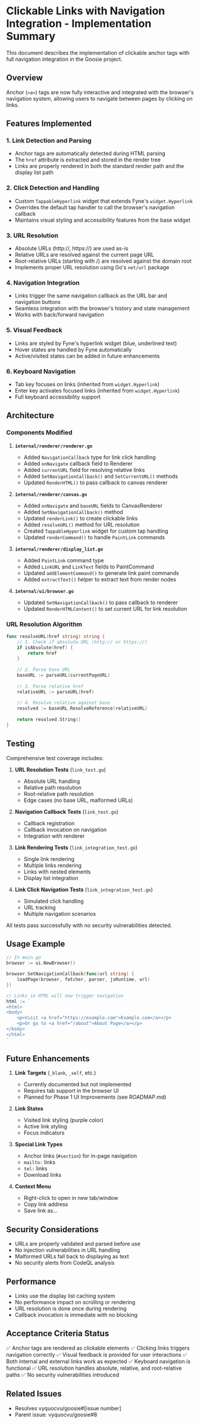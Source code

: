 # Clickable Links with Navigation Integration - Implementation Summary

This document describes the implementation of clickable anchor tags with full navigation integration in the Goosie project.

## Overview

Anchor (`<a>`) tags are now fully interactive and integrated with the browser's navigation system, allowing users to navigate between pages by clicking on links.

## Features Implemented

### 1. Link Detection and Parsing
- Anchor tags are automatically detected during HTML parsing
- The `href` attribute is extracted and stored in the render tree
- Links are properly rendered in both the standard render path and the display list path

### 2. Click Detection and Handling
- Custom `TappableHyperlink` widget that extends Fyne's `widget.Hyperlink`
- Overrides the default tap handler to call the browser's navigation callback
- Maintains visual styling and accessibility features from the base widget

### 3. URL Resolution
- Absolute URLs (http://, https://) are used as-is
- Relative URLs are resolved against the current page URL
- Root-relative URLs (starting with /) are resolved against the domain root
- Implements proper URL resolution using Go's `net/url` package

### 4. Navigation Integration
- Links trigger the same navigation callback as the URL bar and navigation buttons
- Seamless integration with the browser's history and state management
- Works with back/forward navigation

### 5. Visual Feedback
- Links are styled by Fyne's hyperlink widget (blue, underlined text)
- Hover states are handled by Fyne automatically
- Active/visited states can be added in future enhancements

### 6. Keyboard Navigation
- Tab key focuses on links (inherited from `widget.Hyperlink`)
- Enter key activates focused links (inherited from `widget.Hyperlink`)
- Full keyboard accessibility support

## Architecture

### Components Modified

1. **`internal/renderer/renderer.go`**
   - Added `NavigationCallback` type for link click handling
   - Added `onNavigate` callback field to Renderer
   - Added `currentURL` field for resolving relative links
   - Added `SetNavigationCallback()` and `SetCurrentURL()` methods
   - Updated `RenderHTML()` to pass callback to canvas renderer

2. **`internal/renderer/canvas.go`**
   - Added `onNavigate` and `baseURL` fields to CanvasRenderer
   - Added `SetNavigationCallback()` method
   - Updated `renderLink()` to create clickable links
   - Added `resolveURL()` method for URL resolution
   - Created `TappableHyperlink` widget for custom tap handling
   - Updated `renderCommand()` to handle `PaintLink` commands

3. **`internal/renderer/display_list.go`**
   - Added `PaintLink` command type
   - Added `LinkURL` and `LinkText` fields to PaintCommand
   - Updated `addElementCommand()` to generate link paint commands
   - Added `extractText()` helper to extract text from render nodes

4. **`internal/ui/browser.go`**
   - Updated `SetNavigationCallback()` to pass callback to renderer
   - Updated `RenderHTMLContent()` to set current URL for link resolution

### URL Resolution Algorithm

```go
func resolveURL(href string) string {
    // 1. Check if absolute URL (http:// or https://)
    if isAbsolute(href) {
        return href
    }
    
    // 2. Parse base URL
    baseURL := parseURL(currentPageURL)
    
    // 3. Parse relative href
    relativeURL := parseURL(href)
    
    // 4. Resolve relative against base
    resolved := baseURL.ResolveReference(relativeURL)
    
    return resolved.String()
}
```

## Testing

Comprehensive test coverage includes:

1. **URL Resolution Tests** (`link_test.go`)
   - Absolute URL handling
   - Relative path resolution
   - Root-relative path resolution
   - Edge cases (no base URL, malformed URLs)

2. **Navigation Callback Tests** (`link_test.go`)
   - Callback registration
   - Callback invocation on navigation
   - Integration with renderer

3. **Link Rendering Tests** (`link_integration_test.go`)
   - Single link rendering
   - Multiple links rendering
   - Links with nested elements
   - Display list integration

4. **Link Click Navigation Tests** (`link_integration_test.go`)
   - Simulated click handling
   - URL tracking
   - Multiple navigation scenarios

All tests pass successfully with no security vulnerabilities detected.

## Usage Example

```go
// In main.go
browser := ui.NewBrowser()

browser.SetNavigationCallback(func(url string) {
    loadPage(browser, fetcher, parser, jsRuntime, url)
})

// Links in HTML will now trigger navigation
html := `
<html>
<body>
    <p>Visit <a href="https://example.com">Example.com</a></p>
    <p>Or go to <a href="/about">About Page</a></p>
</body>
</html>
`
```

## Future Enhancements

1. **Link Targets** (`_blank`, `_self`, etc.)
   - Currently documented but not implemented
   - Requires tab support in the browser UI
   - Planned for Phase 1 UI Improvements (see ROADMAP.md)

2. **Link States**
   - Visited link styling (purple color)
   - Active link styling
   - Focus indicators

3. **Special Link Types**
   - Anchor links (`#section`) for in-page navigation
   - `mailto:` links
   - `tel:` links
   - Download links

4. **Context Menu**
   - Right-click to open in new tab/window
   - Copy link address
   - Save link as...

## Security Considerations

- URLs are properly validated and parsed before use
- No injection vulnerabilities in URL handling
- Malformed URLs fall back to displaying as text
- No security alerts from CodeQL analysis

## Performance

- Links use the display list caching system
- No performance impact on scrolling or rendering
- URL resolution is done once during rendering
- Callback invocation is immediate with no blocking

## Acceptance Criteria Status

✅ Anchor tags are rendered as clickable elements
✅ Clicking links triggers navigation correctly
✅ Visual feedback is provided for user interactions
✅ Both internal and external links work as expected
✅ Keyboard navigation is functional
✅ URL resolution handles absolute, relative, and root-relative paths
✅ No security vulnerabilities introduced

## Related Issues

- Resolves vyquocvu/goosie#[issue number]
- Parent issue: vyquocvu/goosie#8
